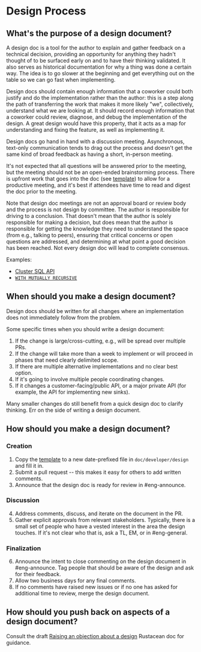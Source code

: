 # Design Process

## What's the purpose of a design document?

A design doc is a tool for the author to explain and gather feedback on a
technical decision, providing an opportunity for anything they hadn't thought of
to be surfaced early on and to have their thinking validated. It also serves as
historical documentation for why a thing was done a certain way. The idea is to
go slower at the beginning and get everything out on the table so we can go fast
when implementing.

Design docs should contain enough information that a coworker could both justify
and do the implementation rather than the author: this is a step along the path
of transferring the work that makes it more likely "we", collectively,
understand what we are looking at. It should record enough information that a
coworker could review, diagnose, and debug the implementation of the design. A
great design would have this property, that it acts as a map for understanding
and fixing the feature, as well as implementing it.

Design docs go hand in hand with a discussion meeting. Asynchronous, text-only
communication tends to drag out the process and doesn't get the same kind of
broad feedback as having a short, in-person meeting.

It's not expected that all questions will be answered prior to the meeting, but
the meeting should not be an open-ended brainstorming process. There is upfront
work that goes into the doc (see [template](./00000000_template.md)) to allow
for a productive meeting, and it's best if attendees have time to read and
digest the doc prior to the meeting.

Note that design doc meetings are not an approval board or review body and the
process is not design by committee. The author is responsible for driving to a
conclusion. That doesn't mean that the author is solely responsible for making a
decision, but does mean that the author is responsible for getting the knowledge
they need to understand the space (from e.g., talking to peers), ensuring that
critical concerns or open questions are addressed, and determining at what point
a good decision has been reached. Not every design doc will lead to complete
consensus.

Examples:
* [Cluster SQL API](https://github.com/MaterializeInc/materialize/pull/10680)
* [`WITH MUTUALLY RECURSIVE`](https://github.com/MaterializeInc/materialize/pull/16445)

## When should you make a design document?

Design docs should be written for all changes where an implementation does not
immediately follow from the problem.

Some specific times when you should write a design document:

1. If the change is large/cross-cutting, e.g., will be spread over multiple PRs.
2. If the change will take more than a week to implement or will proceed in
   phases that need clearly delimited scope.
3. If there are multiple alternative implementations and no clear best option.
4. If it's going to involve multiple people coordinating changes.
5. If it changes a customer-facing/public API, or a major private API (for
   example, the API for implementing new sinks).

Many smaller changes do still benefit from a quick design doc to clarify
thinking. Err on the side of writing a design document.

## How should you make a design document?

### Creation

1. Copy the [template](./00000000_template.md) to a new date-prefixed file in
   `doc/developer/design` and fill it in.
2. Submit a pull request -- this makes it easy for others to add written
   comments.
3. Announce that the design doc is ready for review in #eng-announce.

### Discussion

4. Address comments, discuss, and iterate on the document in the PR.
5. Gather explicit approvals from relevant stakeholders. Typically, there is a
   small set of people who have a vested interest in the area the design
   touches. If it's not clear who that is, ask a TL, EM, or in #eng-general.

### Finalization

6. Announce the intent to close commenting on the design document in
   #eng-announce. Tag people that should be aware of the design and ask for
   their feedback.
7. Allow two business days for any final comments.
8. If no comments have raised new issues or if no one has asked for additional
   time to review, merge the design document.

## How should you push back on aspects of a design document?

Consult the draft [Raising an objection about a design](https://rustacean-principles.netlify.app/how_to_rustacean/show_up/raising_an_objection.html) Rustacean doc for guidance.
